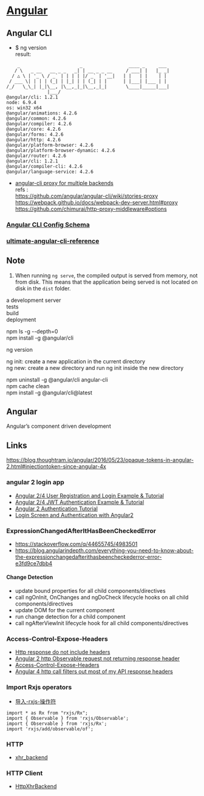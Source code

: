 # [Angular](https://angular.cn/docs/ts/latest/)

## Angular CLI

+ $ ng version  
result: 
```
    _                      _                 ____ _     ___
   / \   _ __   __ _ _   _| | __ _ _ __     / ___| |   |_ _|
  / △ \ | '_ \ / _` | | | | |/ _` | '__|   | |   | |    | |
 / ___ \| | | | (_| | |_| | | (_| | |      | |___| |___ | |
/_/   \_\_| |_|\__, |\__,_|_|\__,_|_|       \____|_____|___|
               |___/
@angular/cli: 1.2.1
node: 6.9.4
os: win32 x64
@angular/animations: 4.2.6
@angular/common: 4.2.6
@angular/compiler: 4.2.6
@angular/core: 4.2.6
@angular/forms: 4.2.6
@angular/http: 4.2.6
@angular/platform-browser: 4.2.6
@angular/platform-browser-dynamic: 4.2.6
@angular/router: 4.2.6
@angular/cli: 1.2.1
@angular/compiler-cli: 4.2.6
@angular/language-service: 4.2.6
```

+ [angular-cli proxy for multiple backends](https://stackoverflow.com/q/43364804/4983501)  
refs :  
https://github.com/angular/angular-cli/wiki/stories-proxy  
https://webpack.github.io/docs/webpack-dev-server.html#proxy  
https://github.com/chimurai/http-proxy-middleware#options  



### [Angular CLI Config Schema](https://github.com/angular/angular-cli/wiki/angular-cli#angular-cli-config-schema)

### [ultimate-angular-cli-reference](https://www.sitepoint.com/ultimate-angular-cli-reference/)  

## Note
1. When running `ng serve`, the compiled output is served from memory, not from disk. This means that the application being served is not located on disk in the `dist` folder.  

a development server  
tests  
build  
deployment  

npm ls -g --depth=0  
npm install -g @angular/cli  

ng version  

ng init: create a new application in the current directory  
ng new: create a new directory and run ng init inside the new directory  

npm uninstall -g @angular/cli angular-cli  
npm cache clean  
npm install -g @angular/cli@latest  

## Angular
Angular’s component driven development  


## Links
https://blog.thoughtram.io/angular/2016/05/23/opaque-tokens-in-angular-2.html#injectiontoken-since-angular-4x

### angular 2 login app
+ [Angular 2/4 User Registration and Login Example & Tutorial](http://jasonwatmore.com/post/2016/09/29/angular-2-user-registration-and-login-example-tutorial)
+ [Angular 2/4 JWT Authentication Example & Tutorial](http://jasonwatmore.com/post/2016/08/16/angular-2-jwt-authentication-example-tutorial)
+ [Angular 2 Authentication Tutorial](https://auth0.com/blog/angular-2-authentication/)
+ [Login Screen and Authentication with Angular2](http://4dev.tech/2016/03/login-screen-and-authentication-with-angular2/)

### ExpressionChangedAfterItHasBeenCheckedError
+ https://stackoverflow.com/q/44655745/4983501
+ https://blog.angularindepth.com/everything-you-need-to-know-about-the-expressionchangedafterithasbeencheckederror-error-e3fd9ce7dbb4

#### Change Detection
+ update bound properties for all child components/directives
+ call ngOnInit, OnChanges and ngDoCheck lifecycle hooks on all child components/directives
+ update DOM for the current component
+ run change detection for a child component
+ call ngAfterViewInit lifecycle hook for all child components/directives

### Access-Control-Expose-Headers
+ [Http response do not include headers](https://github.com/angular/angular/issues/5237#issuecomment-156059284)
+ [Angular 2 http Observable request not returning response header](https://stackoverflow.com/q/41616757/4983501)
+ [Access-Control-Expose-Headers](https://developer.mozilla.org/es/docs/Web/HTTP/Headers/Access-Control-Expose-Headers)
+ [Angular 4 http call filters out most of my API response headers](https://stackoverflow.com/q/44292660/4983501)

### Import Rxjs operators
+ [导入-rxjs-操作符](https://angular.cn/tutorial/toh-pt6#导入-rxjs-操作符)
```
import * as Rx from "rxjs/Rx";
import { Observable } from 'rxjs/Observable';
import { Observable } from 'rxjs/Rx';
import 'rxjs/add/observable/of';
```

### HTTP
+ [xhr_backend](https://github.com/angular/angular/blob/aeb98dbcdfec5a2e0f7b6ae167a10bd3e15f5096/packages/http/src/backends/xhr_backend.ts)

### HTTP Client
+ [HttpXhrBackend](https://github.com/angular/angular/blob/818f4a751ecbb9b637389909f01373208dd16f0d/packages/common/http/src/xhr.ts)




